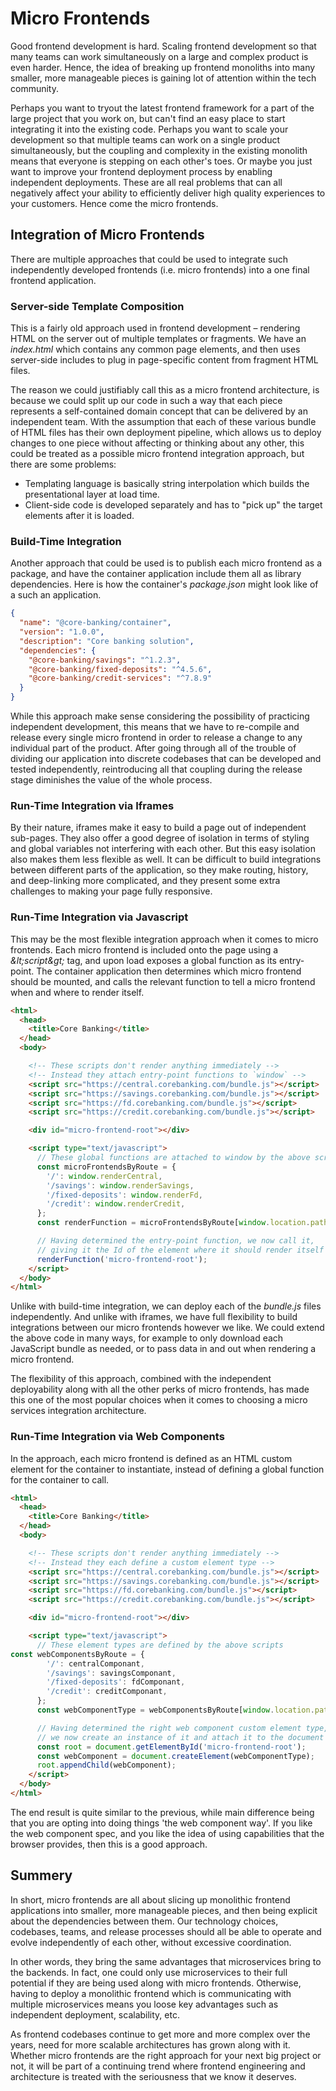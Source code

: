 # Micro Frontends

Good frontend development is hard. Scaling frontend development so that many teams can work simultaneously on a large and complex product is even harder. Hence, the idea of breaking up frontend monoliths into many smaller, more manageable pieces is gaining lot of attention within the tech community.

Perhaps you want to tryout the latest frontend framework for a part of the large project that you work on, but can&#39;t find an easy place to start integrating it into the existing code. Perhaps you want to scale your development so that multiple teams can work on a single product simultaneously, but the coupling and complexity in the existing monolith means that everyone is stepping on each other&#39;s toes. Or maybe you just want to improve your frontend deployment process by enabling independent deployments. These are all real problems that can all negatively affect your ability to efficiently deliver high quality experiences to your customers. Hence come the micro frontends.

## Integration of Micro Frontends

There are multiple approaches that could be used to integrate such independently developed frontends (i.e. micro frontends) into a one final frontend application.

### Server-side Template Composition

This is a fairly old approach used in frontend development – rendering HTML on the server out of multiple templates or fragments. We have an _index.html_ which contains any common page elements, and then uses server-side includes to plug in page-specific content from fragment HTML files.

The reason we could justifiably call this as a micro frontend architecture, is because we could split up our code in such a way that each piece represents a self-contained domain concept that can be delivered by an independent team. With the assumption that each of these various bundle of HTML files has their own deployment pipeline, which allows us to deploy changes to one piece without affecting or thinking about any other, this could be treated as a possible micro frontend integration approach, but there are some problems:

- Templating language is basically string interpolation which builds the presentational layer at load time.
- Client-side code is developed separately and has to &quot;pick up&quot; the target elements after it is loaded.

### Build-Time Integration

Another approach that could be used is to publish each micro frontend as a package, and have the container application include them all as library dependencies. Here is how the container&#39;s _package.json_ might look like of a such an application.

```json
{
  "name": "@core-banking/container",
  "version": "1.0.0",
  "description": "Core banking solution",
  "dependencies": {
    "@core-banking/savings": "^1.2.3",
    "@core-banking/fixed-deposits": "^4.5.6",
    "@core-banking/credit-services": "^7.8.9"
  }
}
```

While this approach make sense considering the possibility of practicing independent development, this means that we have to re-compile and release every single micro frontend in order to release a change to any individual part of the product. After going through all of the trouble of dividing our application into discrete codebases that can be developed and tested independently, reintroducing all that coupling during the release stage diminishes the value of the whole process.

### Run-Time Integration via Iframes

By their nature, iframes make it easy to build a page out of independent sub-pages. They also offer a good degree of isolation in terms of styling and global variables not interfering with each other. But this easy isolation also makes them less flexible as well. It can be difficult to build integrations between different parts of the application, so they make routing, history, and deep-linking more complicated, and they present some extra challenges to making your page fully responsive.

### Run-Time Integration via Javascript

This may be the most flexible integration approach when it comes to micro frontends. Each micro frontend is included onto the page using a _\&lt;script\&gt;_ tag, and upon load exposes a global function as its entry-point. The container application then determines which micro frontend should be mounted, and calls the relevant function to tell a micro frontend when and where to render itself.

```html
<html>
  <head>
    <title>Core Banking</title>
  </head>
  <body>

    <!-- These scripts don't render anything immediately -->
    <!-- Instead they attach entry-point functions to `window` -->
    <script src="https://central.corebanking.com/bundle.js"></script>
    <script src="https://savings.corebanking.com/bundle.js"></script>
    <script src="https://fd.corebanking.com/bundle.js"></script>
    <script src="https://credit.corebanking.com/bundle.js"></script>

    <div id="micro-frontend-root"></div>

    <script type="text/javascript">
      // These global functions are attached to window by the above scripts
      const microFrontendsByRoute = {
        '/': window.renderCentral,
        '/savings': window.renderSavings, 
        '/fixed-deposits': window.renderFd, 
        '/credit': window.renderCredit,
      };
      const renderFunction = microFrontendsByRoute[window.location.pathname];

      // Having determined the entry-point function, we now call it,
      // giving it the Id of the element where it should render itself
      renderFunction('micro-frontend-root');
    </script>
  </body>
</html>
```

Unlike with build-time integration, we can deploy each of the _bundle.js_ files independently. And unlike with iframes, we have full flexibility to build integrations between our micro frontends however we like. We could extend the above code in many ways, for example to only download each JavaScript bundle as needed, or to pass data in and out when rendering a micro frontend.

The flexibility of this approach, combined with the independent deployability along with all the other perks of micro frontends, has made this one of the most popular choices when it comes to choosing a micro services integration architecture.

### Run-Time Integration via Web Components

In the approach, each micro frontend is defined as an HTML custom element for the container to instantiate, instead of defining a global function for the container to call.

```html
<html>
  <head>
    <title>Core Banking</title>
  </head>
  <body>

    <!-- These scripts don't render anything immediately -->
    <!-- Instead they each define a custom element type -->
    <script src="https://central.corebanking.com/bundle.js"></script>
    <script src="https://savings.corebanking.com/bundle.js"></script>
    <script src="https://fd.corebanking.com/bundle.js"></script>
    <script src="https://credit.corebanking.com/bundle.js"></script>

    <div id="micro-frontend-root"></div>

    <script type="text/javascript">
      // These element types are defined by the above scripts
const webComponentsByRoute = {
        '/': centralComponant,
        '/savings': savingsComponant, 
        '/fixed-deposits': fdComponant, 
        '/credit': creditComponant,
      };
      const webComponentType = webComponentsByRoute[window.location.pathname];

      // Having determined the right web component custom element type,
      // we now create an instance of it and attach it to the document
      const root = document.getElementById('micro-frontend-root');
      const webComponent = document.createElement(webComponentType);
      root.appendChild(webComponent);
    </script>
  </body>
</html>
```

The end result is quite similar to the previous, while main difference being that you are opting into doing things &#39;the web component way&#39;. If you like the web component spec, and you like the idea of using capabilities that the browser provides, then this is a good approach.

## Summery

In short, micro frontends are all about slicing up monolithic frontend applications into smaller, more manageable pieces, and then being explicit about the dependencies between them. Our technology choices, codebases, teams, and release processes should all be able to operate and evolve independently of each other, without excessive coordination.

In other words, they bring the same advantages that microservices bring to the backends. In fact, one could only use microservices to their full potential if they are being used along with micro frontends. Otherwise, having to deploy a monolithic frontend which is communicating with multiple microservices means you loose key advantages such as independent deployment, scalability, etc.

As frontend codebases continue to get more and more complex over the years, need for more scalable architectures has grown along with it. Whether micro frontends are the right approach for your next big project or not, it will be part of a continuing trend where frontend engineering and architecture is treated with the seriousness that we know it deserves.
